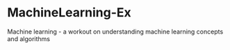 # MachineLearning-Ex
Machine learning - a workout on understanding machine learning concepts and algorithms
